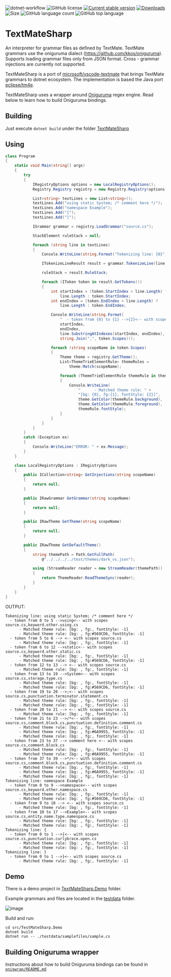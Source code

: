 ![dotnet-workflow](https://github.com/danipen/TextMateSharp/actions/workflows/dotnet.yml/badge.svg)
![GitHub license](https://img.shields.io/github/license/danipen/TextMateSharp)
[![Current stable version](https://img.shields.io/nuget/v/TextMateSharp.svg)](https://www.nuget.org/packages/TextMateSharp)
[![Downloads](https://img.shields.io/nuget/dt/TextMateSharp)](https://www.nuget.org/packages/TextMateSharp)
![Size](https://img.shields.io/github/repo-size/danipen/textmatesharp.svg) 
![GitHub language count](https://img.shields.io/github/languages/count/danipen/TextMateSharp)
![GitHub top language](https://img.shields.io/github/languages/top/danipen/TextMateSharp)

# TextMateSharp
An interpreter for grammar files as defined by TextMate. TextMate grammars use the oniguruma dialect (https://github.com/kkos/oniguruma). Supports loading grammar files only from JSON format. Cross - grammar injections are currently not supported.

TextMateSharp is a port of [microsoft/vscode-textmate](https://github.com/microsoft/vscode-textmate) that brings TextMate grammars to dotnet ecosystem. The implementation is based the Java port [eclipse/tm4e](https://github.com/eclipse/tm4e).

TextMateSharp uses a wrapper around [Oniguruma](https://github.com/kkos/oniguruma) regex engine. Read below to learn how to build Oniguruma bindings.

## Building
Just execute `dotnet build` under the folder [TextMateSharp](https://github.com/danipen/TextMateSharp/tree/master/src/TextMateSharp)

## Using
```csharp
class Program
{
    static void Main(string[] args)
    {
        try
        {
            IRegistryOptions options = new LocalRegistryOptions();
            Registry.Registry registry = new Registry.Registry(options);

            List<string> textLines = new List<string>();
            textLines.Add("using static System; /* comment here */");
            textLines.Add("namespace Example");
            textLines.Add("{");
            textLines.Add("}");

            IGrammar grammar = registry.LoadGrammar("source.cs");

            StackElement ruleStack = null;

            foreach (string line in textLines)
            {
                Console.WriteLine(string.Format("Tokenizing line: {0}", line));

                ITokenizeLineResult result = grammar.TokenizeLine(line, ruleStack);

                ruleStack = result.RuleStack;

                foreach (IToken token in result.GetTokens())
                {
                    int startIndex = (token.StartIndex > line.Length) ?
                        line.Length : token.StartIndex;
                    int endIndex = (token.EndIndex > line.Length) ?
                        line.Length : token.EndIndex;

                    Console.WriteLine(string.Format(
                        "  - token from {0} to {1} -->{2}<-- with scopes {3}",
                        startIndex,
                        endIndex,
                        line.SubstringAtIndexes(startIndex, endIndex),
                        string.Join(",", token.Scopes)));

                    foreach (string scopeName in token.Scopes)
                    {
                        Theme theme = registry.GetTheme();
                        List<ThemeTrieElementRule> themeRules =
                            theme.Match(scopeName);

                        foreach (ThemeTrieElementRule themeRule in themeRules)
                        {
                            Console.WriteLine(
                                "      - Matched theme rule: " + 
                                "[bg: {0}, fg:{1}, fontStyle: {2}]",
                                theme.GetColor(themeRule.background),
                                theme.GetColor(themeRule.foreground),
                                themeRule.fontStyle);
                        }
                    }
                }
            }
        }
        catch (Exception ex)
        {
            Console.WriteLine("ERROR: " + ex.Message);
        }
    }

    class LocalRegistryOptions : IRegistryOptions
    {
        public ICollection<string> GetInjections(string scopeName)
        {
            return null;
        }

        public IRawGrammar GetGrammar(string scopeName)
        {
            return null;
        }

        public IRawTheme GetTheme(string scopeName)
        {
            return null;
        }

        public IRawTheme GetDefaultTheme()
        {
            string themePath = Path.GetFullPath(
                @"../../../../test/themes/dark_vs.json");

            using (StreamReader reader = new StreamReader(themePath))
            {
                return ThemeReader.ReadThemeSync(reader);
            }
        }
    }
}
```

OUTPUT:
```
Tokenizing line: using static System; /* comment here */
  - token from 0 to 5 -->using<-- with scopes source.cs,keyword.other.using.cs
      - Matched theme rule: [bg: , fg:, fontStyle: -1]
      - Matched theme rule: [bg: , fg:#569CD6, fontStyle: -1]
  - token from 5 to 6 --> <-- with scopes source.cs
      - Matched theme rule: [bg: , fg:, fontStyle: -1]
  - token from 6 to 12 -->static<-- with scopes source.cs,keyword.other.static.cs
      - Matched theme rule: [bg: , fg:, fontStyle: -1]
      - Matched theme rule: [bg: , fg:#569CD6, fontStyle: -1]
  - token from 12 to 13 --> <-- with scopes source.cs
      - Matched theme rule: [bg: , fg:, fontStyle: -1]
  - token from 13 to 19 -->System<-- with scopes source.cs,storage.type.cs
      - Matched theme rule: [bg: , fg:, fontStyle: -1]
      - Matched theme rule: [bg: , fg:#569CD6, fontStyle: -1]
  - token from 19 to 20 -->;<-- with scopes source.cs,punctuation.terminator.statement.cs
      - Matched theme rule: [bg: , fg:, fontStyle: -1]
      - Matched theme rule: [bg: , fg:, fontStyle: -1]
  - token from 20 to 21 --> <-- with scopes source.cs
      - Matched theme rule: [bg: , fg:, fontStyle: -1]
  - token from 21 to 23 -->/*<-- with scopes source.cs,comment.block.cs,punctuation.definition.comment.cs
      - Matched theme rule: [bg: , fg:, fontStyle: -1]
      - Matched theme rule: [bg: , fg:#6A9955, fontStyle: -1]
      - Matched theme rule: [bg: , fg:, fontStyle: -1]
  - token from 23 to 37 --> comment here <-- with scopes source.cs,comment.block.cs
      - Matched theme rule: [bg: , fg:, fontStyle: -1]
      - Matched theme rule: [bg: , fg:#6A9955, fontStyle: -1]
  - token from 37 to 39 -->*/<-- with scopes source.cs,comment.block.cs,punctuation.definition.comment.cs
      - Matched theme rule: [bg: , fg:, fontStyle: -1]
      - Matched theme rule: [bg: , fg:#6A9955, fontStyle: -1]
      - Matched theme rule: [bg: , fg:, fontStyle: -1]
Tokenizing line: namespace Example
  - token from 0 to 9 -->namespace<-- with scopes source.cs,keyword.other.namespace.cs
      - Matched theme rule: [bg: , fg:, fontStyle: -1]
      - Matched theme rule: [bg: , fg:#569CD6, fontStyle: -1]
  - token from 9 to 10 --> <-- with scopes source.cs
      - Matched theme rule: [bg: , fg:, fontStyle: -1]
  - token from 10 to 17 -->Example<-- with scopes source.cs,entity.name.type.namespace.cs
      - Matched theme rule: [bg: , fg:, fontStyle: -1]
      - Matched theme rule: [bg: , fg:, fontStyle: -1]
Tokenizing line: {
  - token from 0 to 1 -->{<-- with scopes source.cs,punctuation.curlybrace.open.cs
      - Matched theme rule: [bg: , fg:, fontStyle: -1]
      - Matched theme rule: [bg: , fg:, fontStyle: -1]
Tokenizing line: }
  - token from 0 to 1 -->}<-- with scopes source.cs
      - Matched theme rule: [bg: , fg:, fontStyle: -1]
```

## Demo

There is a demo project in [TextMateSharp.Demo](https://github.com/danipen/TextMateSharp/tree/master/src/TextMateSharp.Demo) folder.

Example grammars and files are located in the [testdata](https://github.com/danipen/TextMateSharp/tree/master/src/TextMateSharp.Demo/testdata) folder.

![image](https://user-images.githubusercontent.com/501613/154065980-44b416ab-3b01-45f7-a8b3-7185413e769c.png)

Build and run:

```
cd src/TestMateSharp.Demo
dotnet build
dotnet run -- ./testdata/samplefiles/sample.cs
```

## Building Oniguruma wrapper
Instructions about how to build Oniguruma bindings can be found in [`onigwrap/README.md`](https://github.com/danipen/TextMateSharp/tree/master/onigwrap)
